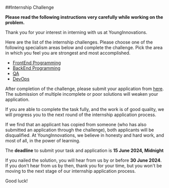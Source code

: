 ##Internship Challenge 

**Please read the following instructions very carefully while working on the problem.**

Thank you for your interest in interning with us at YoungInnovations. 

Here are the list of the internship challenges. Please choose one of the following specialism areas below and complete the challenge. Pick the area in which you feel you are strongest and most accomplished.

* [FrontEnd Programming](https://github.com/younginnovations/internship-challenges/tree/master/front-end/slush-that)
* [BackEnd Programming](https://github.com/younginnovations/internship-challenges/tree/master/programming/petroleum-report)
* [QA](https://github.com/younginnovations/internship-challenges/tree/master/qa/technical-skills-assessment)
* [DevOps](https://github.com/younginnovations/internship-challenges/tree/master/devops/docker-me)

After completion of the challenge, please submit your application from [here](https://docs.google.com/forms/d/e/1FAIpQLSeAZV8uZKjy2B7kafzXxwHZvnM-sG1vWWp8Og0ol081hl6xaQ/viewform). The submission of multiple incomplete or poor solutions will weaken your application.

If you are able to complete the task fully, and the work is of good quality, we will progress you to the next round of the internship application process.

If we find that an applicant has copied from someone (who has also submitted an application through the challenge), both applicants will be disqualified. At YoungInnovations, we believe in honesty and hard work, and most of all, in the power of learning.

The **deadline** to submit your task and application is **15 June 2024, Midnight** 

If you nailed the solution, you will hear from us by or before **30 June 2024**. If you don't hear from us by then, thank you for your time, but you won't be moving to the next stage of  our internship application process. 

Good luck!
